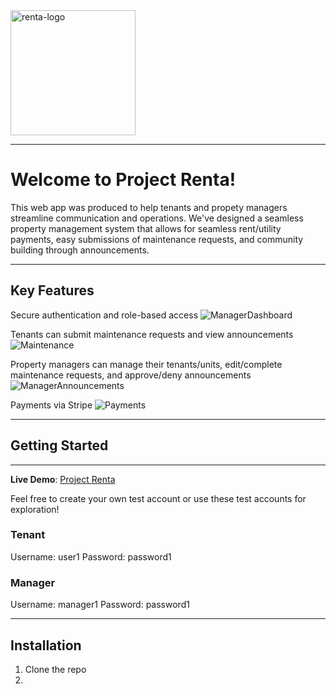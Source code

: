 <img src="https://github.com/user-attachments/assets/3bc2ccdd-8616-4984-82c6-ea50016c52be" alt="renta-logo" width="200"/>

---

# Welcome to Project Renta!

This web app was produced to help tenants and propety managers streamline communication and operations. We've designed a seamless property management system that allows for seamless rent/utility payments, easy submissions of maintenance requests, and community building through announcements.

---

## Key Features

Secure authentication and role-based access
![ManagerDashboard](https://github.com/user-attachments/assets/b92ba5b8-ced7-4123-8ba2-9a9e4c2ef29f)

Tenants can submit maintenance requests and view announcements
![Maintenance](https://github.com/user-attachments/assets/efc50e3a-cb84-4482-8706-31117022c791)

Property managers can manage their tenants/units, edit/complete maintenance requests, and approve/deny announcements
![ManagerAnnouncements](https://github.com/user-attachments/assets/fab80cd5-a432-488b-9bcd-23ce7347b024)
  
Payments via Stripe
![Payments](https://github.com/user-attachments/assets/0a2c63ee-09d7-4ab0-a115-cb86d627a589)

---

## Getting Started

---

**Live Demo**: [Project Renta](https://property-management-capstone.netlify.app)

Feel free to create your own test account or use these test accounts for exploration!

### Tenant
Username: user1
Password: password1

### Manager
Username: manager1
Password: password1

---

## Installation
1. Clone the repo
2. 
